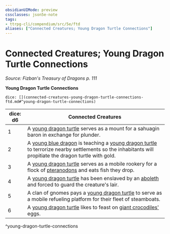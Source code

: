 ```yaml
---
obsidianUIMode: preview
cssclasses: json5e-note
tags:
- ttrpg-cli/compendium/src/5e/ftd
aliases: ["Connected Creatures; Young Dragon Turtle Connections"]
---
```

# Connected Creatures; Young Dragon Turtle Connections
*Source: Fizban's Treasury of Dragons p. 111* 

**Young Dragon Turtle Connections**

`dice: [](connected-creatures-young-dragon-turtle-connections-ftd.md#^young-dragon-turtle-connections)`

| dice: d6 | Connected Creatures |
|----------|---------------------|
| 1 | A [young dragon turtle](young-dragon-turtle-ftd.md) serves as a mount for a sahuagin baron in exchange for plunder. |
| 2 | A [young blue dragon](young-blue-dragon.md) is teaching a [young dragon turtle](young-dragon-turtle-ftd.md) to terrorize nearby settlements so the inhabitants will propitiate the dragon turtle with gold. |
| 3 | A [young dragon turtle](young-dragon-turtle-ftd.md) serves as a mobile rookery for a flock of [pteranodons](pteranodon.md) and eats fish they drop. |
| 4 | A [young dragon turtle](young-dragon-turtle-ftd.md) has been enslaved by an [aboleth](aboleth.md) and forced to guard the creature's lair. |
| 5 | A clan of gnomes pays a [young dragon turtle](young-dragon-turtle-ftd.md) to serve as a mobile refueling platform for their fleet of steamboats. |
| 6 | A [young dragon turtle](young-dragon-turtle-ftd.md) likes to feast on [giant crocodiles'](giant-crocodile.md) eggs. |
^young-dragon-turtle-connections